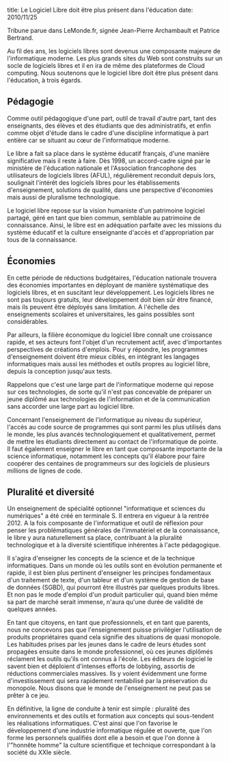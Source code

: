 title: Le Logiciel Libre doit être plus présent dans l'éducation
date: 2010/11/25

Tribune parue dans LeMonde.fr, signée Jean-Pierre Archambault et Patrice Bertrand.

Au fil des ans, les logiciels libres sont devenus une composante majeure de l'informatique moderne. Les plus grands sites du Web sont construits sur un socle de logiciels libres et il en ira de même des plateformes de Cloud computing. Nous soutenons que le logiciel libre doit être plus présent dans l'éducation, à trois égards.

## Pédagogie

Comme outil pédagogique d'une part, outil de travail d'autre part, tant des enseignants, des élèves et des étudiants que des administratifs, et enfin comme objet d'étude dans le cadre d'une discipline informatique à part entière car se situant au cœur de l'informatique moderne.

Le libre a fait sa place dans le système éducatif français, d'une manière significative mais il reste à faire. Dès 1998, un accord-cadre signé par le ministère de l'éducation nationale et l'Association francophone des utilisateurs de logiciels libres (AFUL), régulièrement reconduit depuis lors, soulignait l'intérêt des logiciels libres pour les établissements d'enseignement, solutions de qualité, dans une perspective d'économies mais aussi de pluralisme technologique.

Le logiciel libre repose sur la vision humaniste d'un patrimoine logiciel partagé, géré en tant que bien commun, semblable au patrimoine de connaissance. Ainsi, le libre est en adéquation parfaite avec les missions du système éducatif et la culture enseignante d'accès et d'appropriation par tous de la connaissance.

## Économies

En cette période de réductions budgétaires, l'éducation nationale trouvera des économies importantes en déployant de manière systématique des logiciels libres, et en suscitant leur développement. Les logiciels libres ne sont pas toujours gratuits, leur développement doit bien sûr être financé, mais ils peuvent être déployés sans limitation. A l'échelle des enseignements scolaires et universitaires, les gains possibles sont considérables.

Par ailleurs, la filière économique du logiciel libre connaît une croissance rapide, et ses acteurs font l'objet d'un recrutement actif, avec d'importantes perspectives de créations d'emplois. Pour y répondre, les programmes d'enseignement doivent être mieux ciblés, en intégrant les langages informatiques mais aussi les méthodes et outils propres au logiciel libre, depuis la conception jusqu'aux tests.

Rappelons que c'est une large part de l'informatique moderne qui repose sur ces technologies, de sorte qu'il n'est pas concevable de préparer un jeune diplômé aux technologies de l'information et de la communication sans accorder une large part au logiciel libre.

Concernant l'enseignement de l'informatique au niveau du supérieur, l'accès au code source de programmes qui sont parmi les plus utilisés dans le monde, les plus avancés technologiquement et qualitativement, permet de mettre les étudiants directement au contact de l'informatique de pointe. Il faut également enseigner le libre en tant que composante importante de la science informatique, notamment les concepts qu'il élabore pour faire coopérer des centaines de programmeurs sur des logiciels de plusieurs millions de lignes de code.

## Pluralité et diversité

Un enseignement de spécialité optionnel "informatique et sciences du numériques" a été créé en terminale S. Il entrera en vigueur à la rentrée 2012. A la fois composante de l'informatique et outil de réflexion pour penser les problématiques générales de l'immatériel et de la connaissance, le libre y aura naturellement sa place, contribuant à la pluralité technologique et à la diversité scientifique inhérentes à l'acte pédagogique.

Il s'agira d'enseigner les concepts de la science et de la technique informatiques. Dans un monde où les outils sont en évolution permanente et rapide, il est bien plus pertinent d'enseigner les principes fondamentaux d'un traitement de texte, d'un tableur et d'un système de gestion de base de données (SGBD), qui pourront être illustrés par quelques produits libres. Et non pas le mode d'emploi d'un produit particulier qui, quand bien même sa part de marché serait immense, n'aura qu'une durée de validité de quelques années.

En tant que citoyens, en tant que professionnels, et en tant que parents, nous ne concevons pas que l'enseignement puisse privilégier l'utilisation de produits propriétaires quand cela signifie des situations de quasi monopole. Les habitudes prises par les jeunes dans le cadre de leurs études sont propagées ensuite dans le monde professionnel, où ces jeunes diplômés réclament les outils qu'ils ont connus à l'école. Les éditeurs de logiciel le savent bien et déploient d'intenses efforts de lobbying, assortis de réductions commerciales massives. Ils y voient évidemment une forme d'investissement qui sera rapidement rentabilisé par la préservation du monopole. Nous disons que le monde de l'enseignement ne peut pas se prêter à ce jeu.

En définitive, la ligne de conduite à tenir est simple : pluralité des environnements et des outils et formation aux concepts qui sous-tendent les réalisations informatiques. C'est ainsi que l'on favorise le développement d'une industrie informatique régulée et ouverte, que l'on forme les personnels qualifiés dont elle a besoin et que l'on donne à l'"honnête homme" la culture scientifique et technique correspondant à la société du XXIe siècle.
